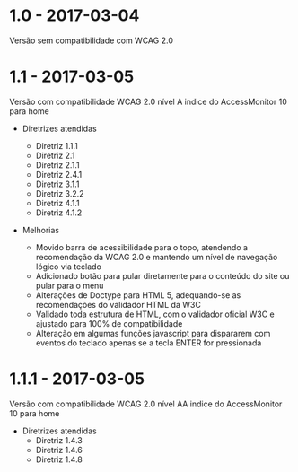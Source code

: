 1.0 - 2017-03-04
=============
Versão sem compatibilidade com WCAG 2.0

1.1 - 2017-03-05
=============
Versão com compatibilidade WCAG 2.0 nível A indice do AccessMonitor 10 para home

* Diretrizes atendidas
	* Diretriz 1.1.1
	* Diretriz 2.1
	* Diretriz 2.1.1
	* Diretriz 2.4.1
	* Diretriz 3.1.1
	* Diretriz 3.2.2
	* Diretriz 4.1.1
	* Diretriz 4.1.2
	
* Melhorias
	* Movido barra de acessibilidade para o topo, atendendo a recomendação da WCAG 2.0 e mantendo um nível de navegação lógico via teclado
	* Adicionado botão para pular diretamente para o conteúdo do site ou pular para o menu
	* Alterações de Doctype para HTML 5, adequando-se as recomendações do validador HTML da W3C
	* Validado toda estrutura de HTML, com o validador oficial W3C e ajustado para 100% de compatibilidade
	* Alteração em algumas funções javascript para dispararem com eventos do teclado apenas se a tecla ENTER for pressionada

1.1.1 - 2017-03-05
=============
Versão com compatibilidade WCAG 2.0 nível AA indice do AccessMonitor 10 para home

* Diretrizes atendidas
	* Diretriz 1.4.3
	* Diretriz 1.4.6
	* Diretriz 1.4.8